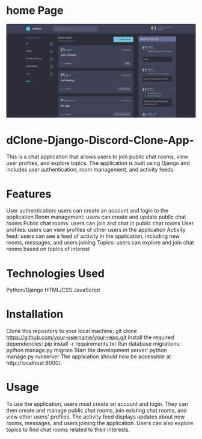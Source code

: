 # home Page

![home](imgs/home.png?raw=true)









# dClone-Django-Discord-Clone-App-
This is a chat application that allows users to join public chat rooms, view user profiles, and explore topics. The application is built using Django and includes user authentication, room management, and activity feeds.


# Features
User authentication: users can create an account and login to the application
Room management: users can create and update public chat rooms
Public chat rooms: users can join and chat in public chat rooms
User profiles: users can view profiles of other users in the application
Activity feed: users can see a feed of activity in the application, including new rooms, messages, and users joining
Topics: users can explore and join chat rooms based on topics of interest


# Technologies Used
Python/Django
HTML/CSS
JavaScript

# Installation
Clone this repository to your local machine: git clone https://github.com/your-username/your-repo.git
Install the required dependencies: pip install -r requirements.txt
Run database migrations: python manage.py migrate
Start the development server: python manage.py runserver
The application should now be accessible at http://localhost:8000/.

# Usage
To use the application, users must create an account and login. They can then create and manage public chat rooms, join existing chat rooms, and view other users' profiles. The activity feed displays updates about new rooms, messages, and users joining the application. Users can also explore topics to find chat rooms related to their interests.
